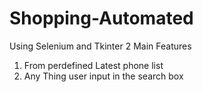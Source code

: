 # Shopping-Automated
Using Selenium and Tkinter
2 Main Features
1. From perdefined Latest phone list
2. Any Thing user input in the search box
